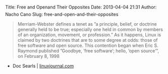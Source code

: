 Title: Free and Openand Their Opposites
Date: 2013-04-04 21:31
Author: Nacho Cano
Slug: free-and-open-and-their-opposites

> Merriam-Webster defines a tenet as ”a principle, belief, or doctrine
> generally held to be true; especially one held in common by members of
> an organization, movement, or profession.” As it happens, Linux is
> claimed by two doctrines that are to some degree at odds: those of
> free software and open source. This contention began when Eric S.
> Raymond published ”Goodbye, ’free software’; hello, ’open source’”, on
> February 8, 1998

- Doc Searls | [linuxjournal.com][]

  [linuxjournal.com]: http://www.linuxjournal.com/content/free-and-openmdashand-their-opposites
    "Free and Openand Their Opposites"
